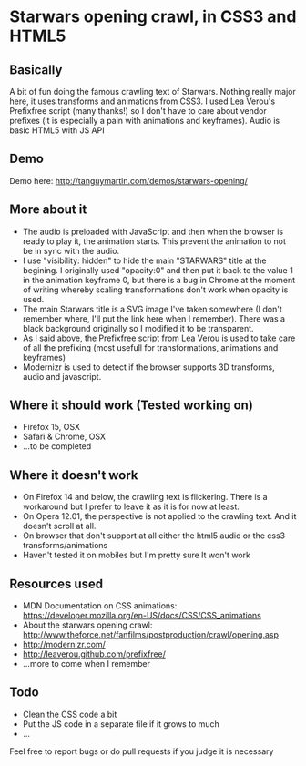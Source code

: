 # Starwars opening crawl, in CSS3 and HTML5

## Basically
A bit of fun doing the famous crawling text of Starwars. Nothing really major here, it uses transforms and animations from CSS3. I used Lea Verou's Prefixfree script (many thanks!) so I don't have to care about vendor prefixes (it is especially a pain with animations and keyframes). Audio is basic HTML5 with JS API

## Demo
Demo here: http://tanguymartin.com/demos/starwars-opening/

## More about it
* The audio is preloaded with JavaScript and then when the browser is ready to play it, the animation starts. This prevent the animation to not be in sync with the audio.
* I use "visibility: hidden" to hide the main "STARWARS" title at the begining. I originally used "opacity:0" and then put it back to the value 1 in the animation keyframe 0, but there is a bug in Chrome at the moment of writing whereby scaling transformations don't work when opacity is used.
* The main Starwars title is a SVG image I've taken somewhere (I don't remember where, I'll put the link here when I remember). There was a black background originally so I modified it to be transparent.
* As I said above, the Prefixfree script from Lea Verou is used to take care of all the prefixing (most usefull for transformations, animations and keyframes)
* Modernizr is used to detect if the browser supports 3D transforms, audio and javascript.

## Where it should work (Tested working on)
* Firefox 15, OSX
* Safari & Chrome, OSX
* ...to be completed

## Where it doesn't work
* On Firefox 14 and below, the crawling text is flickering. There is a workaround but I prefer to leave it as it is for now at least.
* On Opera 12.01, the perspective is not applied to the crawling text. And it doesn't scroll at all.
* On browser that don't support at all either the html5 audio or the css3 transforms/animations
* Haven't tested it on mobiles but I'm pretty sure It won't work

## Resources used
* MDN Documentation on CSS animations: https://developer.mozilla.org/en-US/docs/CSS/CSS_animations
* About the starwars opening crawl: http://www.theforce.net/fanfilms/postproduction/crawl/opening.asp
* http://modernizr.com/
* http://leaverou.github.com/prefixfree/
* ...more to come when I remember

## Todo
* Clean the CSS code a bit
* Put the JS code in a separate file if it grows to much
* ...

Feel free to report bugs or do pull requests if you judge it is necessary